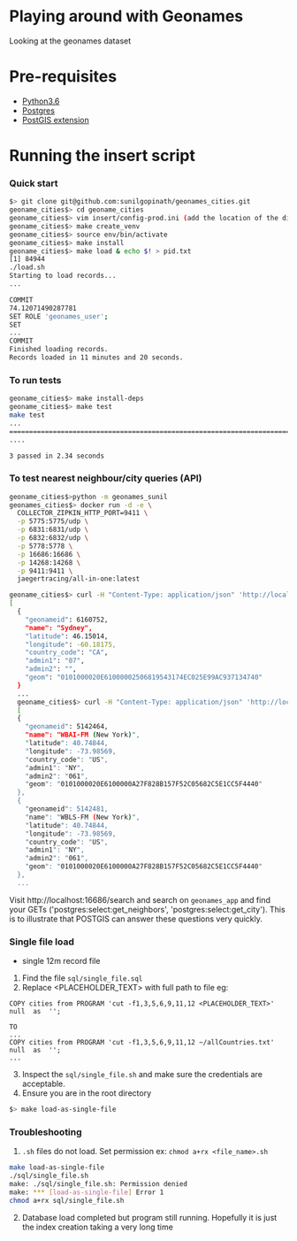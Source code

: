 # Playing around with Geonames

Looking at the geonames dataset

# Pre-requisites

- [Python3.6](https://www.python.org/downloads/release/python-365/)
- [Postgres](https://www.postgresql.org/)
- [PostGIS extension](https://postgis.net/)

# Running the insert script

### Quick start

```sh
$> git clone git@github.com:sunilgopinath/geonames_cities.git
geoname_cities$> cd geoname_cities
geoname_cities$> vim insert/config-prod.ini (add the location of the directory)
geoname_cities$> make create_venv
geoname_cities$> source env/bin/activate
geoname_cities$> make install
geoname_cities$> make load & echo $! > pid.txt
[1] 84944
./load.sh
Starting to load records...
...

COMMIT
74.12071490287781
SET ROLE 'geonames_user';
SET
...
COMMIT
Finished loading records.
Records loaded in 11 minutes and 20 seconds.
```

### To run tests
```sh
geoname_cities$> make install-deps
geoname_cities$> make test
make test
...
=============================================================================== test session starts ===
....

3 passed in 2.34 seconds

```

### To test nearest neighbour/city queries (API)
```sh
geoname_cities$>python -m geonames_sunil
geonames_cities$> docker run -d -e \
  COLLECTOR_ZIPKIN_HTTP_PORT=9411 \
  -p 5775:5775/udp \
  -p 6831:6831/udp \
  -p 6832:6832/udp \
  -p 5778:5778 \
  -p 16686:16686 \
  -p 14268:14268 \
  -p 9411:9411 \
  jaegertracing/all-in-one:latest

geoname_cities$> curl -H "Content-Type: application/json" 'http://localhost:8080/city/sydney' | jq
[
  {
    "geonameid": 6160752,
    "name": "Sydney",
    "latitude": 46.15014,
    "longitude": -60.18175,
    "country_code": "CA",
    "admin1": "07",
    "admin2": "",
    "geom": "0101000020E61000002506819543174EC025E99AC937134740"
  }
  ...
  geoname_cities$> curl -H "Content-Type: application/json" 'http://localhost:8080/neighbors?longitude=-73.98569&latitude=40.74844&number=10' | jq
  [
  {
    "geonameid": 5142464,
    "name": "WBAI-FM (New York)",
    "latitude": 40.74844,
    "longitude": -73.98569,
    "country_code": "US",
    "admin1": "NY",
    "admin2": "061",
    "geom": "0101000020E6100000A27F828B157F52C05682C5E1CC5F4440"
  },
  {
    "geonameid": 5142481,
    "name": "WBLS-FM (New York)",
    "latitude": 40.74844,
    "longitude": -73.98569,
    "country_code": "US",
    "admin1": "NY",
    "admin2": "061",
    "geom": "0101000020E6100000A27F828B157F52C05682C5E1CC5F4440"
  },
  ...
```
Visit http://localhost:16686/search and search on `geonames_app` and find your GETs ('postgres:select:get_neighbors', 'postgres:select:get_city'). This is to illustrate that POSTGIS can answer these questions very quickly.

### Single file load

- single 12m record file

1. Find the file `sql/single_file.sql`
2. Replace <PLACEHOLDER_TEXT> with full path to file eg:
```
COPY cities from PROGRAM 'cut -f1,3,5,6,9,11,12 <PLACEHOLDER_TEXT>'  null  as  '';

TO 
...
COPY cities from PROGRAM 'cut -f1,3,5,6,9,11,12 ~/allCountries.txt'  null  as  '';
...
```
3. Inspect the `sql/single_file.sh` and make sure the credentials are acceptable.
4. Ensure you are in the root directory
```sh
$> make load-as-single-file
```

### Troubleshooting
1. `.sh` files do not load. Set permission ex: `chmod a+rx <file_name>.sh`
```sh
make load-as-single-file
./sql/single_file.sh
make: ./sql/single_file.sh: Permission denied
make: *** [load-as-single-file] Error 1
chmod a+rx sql/single_file.sh
```
2. Database load completed but program still running. Hopefully it is just the index creation taking a very long time
